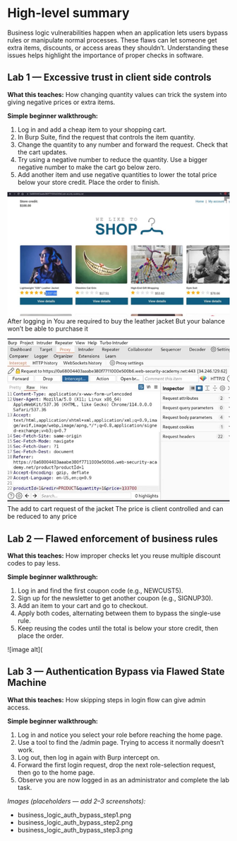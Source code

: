 # High-level summary

Business logic vulnerabilities happen when an application lets users bypass rules or manipulate normal processes. These flaws can let someone get extra items, discounts, or access areas they shouldn’t. Understanding these issues helps highlight the importance of proper checks in software.

## Lab 1 — Excessive trust in client side controls

**What this teaches:** How changing quantity values can trick the system into giving negative prices or extra items.

**Simple beginner walkthrough:**

1. Log in and add a cheap item to your shopping cart.
2. In Burp Suite, find the request that controls the item quantity.
3. Change the quantity to any number and forward the request. Check that the cart updates.
4. Try using a negative number to reduce the quantity. Use a bigger negative number to make the cart go below zero.
5. Add another item and use negative quantities to lower the total price below your store credit. Place the order to finish.

![image alt](https://github.com/Lispectree/web-sec/blob/d5479bd37ec967bc098faacbf2265f45dc886192/web-security-labs/labs/business-logic/BUS%20LOGIC%20photo1%20lab1.jpg)
After logging in 
You are required to buy the leather jacket
But your balance won’t be able to purchase it

![image alt](https://github.com/Lispectree/web-sec/blob/31ee40de032308b7897b4f345d1ed69b3b052709/web-security-labs/labs/business-logic/BUS%20LOGIC%20photo2%20lab1.jpg)
The add to cart request of the jacket
The price is client controlled and can be reduced to any price




## Lab 2 — Flawed enforcement of business rules

**What this teaches:** How improper checks let you reuse multiple discount codes to pay less.

**Simple beginner walkthrough:**

1. Log in and find the first coupon code (e.g., NEWCUST5).
2. Sign up for the newsletter to get another coupon (e.g., SIGNUP30).
3. Add an item to your cart and go to checkout.
4. Apply both codes, alternating between them to bypass the single-use rule.
5. Keep reusing the codes until the total is below your store credit, then place the order.

![image alt](



## Lab 3 — Authentication Bypass via Flawed State Machine

**What this teaches:** How skipping steps in login flow can give admin access.

**Simple beginner walkthrough:**

1. Log in and notice you select your role before reaching the home page.
2. Use a tool to find the /admin page. Trying to access it normally doesn’t work.
3. Log out, then log in again with Burp intercept on.
4. Forward the first login request, drop the next role-selection request, then go to the home page.
5. Observe you are now logged in as an administrator and complete the lab task.

*Images (placeholders — add 2–3 screenshots):*

* business\_logic\_auth\_bypass\_step1.png
* business\_logic\_auth\_bypass\_step2.png
* business\_logic\_auth\_bypass\_step3.png


